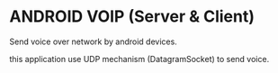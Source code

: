 # ANDROID VOIP (Server & Client)
Send voice over network by android devices.

this application use UDP mechanism (DatagramSocket) 
to send voice.
